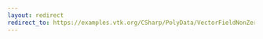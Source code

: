 ```yaml
---
layout: redirect
redirect_to: https://examples.vtk.org/CSharp/PolyData/VectorFieldNonZeroExtraction/
---
```

